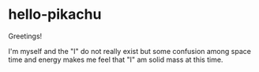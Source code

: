 # hello-pikachu

Greetings!

I'm myself and the "I" do not really exist but some confusion among space time and energy makes me feel that "I" am solid mass at this time.

